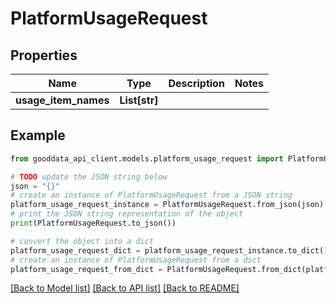 # PlatformUsageRequest


## Properties

Name | Type | Description | Notes
------------ | ------------- | ------------- | -------------
**usage_item_names** | **List[str]** |  | 

## Example

```python
from gooddata_api_client.models.platform_usage_request import PlatformUsageRequest

# TODO update the JSON string below
json = "{}"
# create an instance of PlatformUsageRequest from a JSON string
platform_usage_request_instance = PlatformUsageRequest.from_json(json)
# print the JSON string representation of the object
print(PlatformUsageRequest.to_json())

# convert the object into a dict
platform_usage_request_dict = platform_usage_request_instance.to_dict()
# create an instance of PlatformUsageRequest from a dict
platform_usage_request_from_dict = PlatformUsageRequest.from_dict(platform_usage_request_dict)
```
[[Back to Model list]](../README.md#documentation-for-models) [[Back to API list]](../README.md#documentation-for-api-endpoints) [[Back to README]](../README.md)


